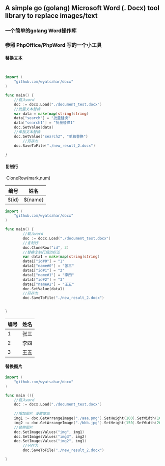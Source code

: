 

## A simple go (golang) Microsoft Word (. Docx) tool library to replace images/text

### 一个简单的golang Word操作库
### 参照 PhpOffice/PhpWord 写的一个小工具

#### 替换文本

```go


import (
	"github.com/wyatsahar/docx"
)

func main() {
	//载入word
	doc := docx.Load("./document_test.docx")
	//批量文本替换
	var data = make(map[string]string)
	data["search"] = "批量替换"
	data["search1"] = "批量替换1"
	doc.SetValue(data)
	//单独文本替换
	doc.SetValue("search2", "单独替换")
        //另存为
	doc.SaveToFile("./new_result_2.docx")
	
}

```

#### 复制行

​	CloneRow(mark,num)


| 编号 | 姓名 |
| - | - |
| ${id} | ${name} |

```go
import (
	"github.com/wyatsahar/docx"
)

func main() {
        //载入word
        doc := docx.Load("./document_test.docx")
        //复制行
        doc.CloneRow("id", 3)
        //替换复制行后的标签
        var data1 = make(map[string]string)
        data1["id#0"] = "1"
        data1["name#0"] = "张三"
        data1["id#1"] = "2"
        data1["name#1"] = "李四"
        data1["id#2"] = "3"
        data1["name#2"] = "王五"
        doc.SetValue(data1)
        //另存为
        doc.SaveToFile("./new_result_2.docx")

	
}
```


| 编号 | 姓名 |
| - | - |
| 1 | 张三 |
| 2 | 李四 |
| 3 | 王五 |



#### 替换图片

```go
import (
	"github.com/wyatsahar/docx"
)

func main (){
    //载入word
	doc := docx.Load("./document_test.docx")
    
    //增加图片 设置宽高
	img1 := doc.GetArrangeImage("./aaa.png").SetHeight(100).SetWidth(100)
	img2 := doc.GetArrangeImage("./bbb.jpg").SetHeight(150).SetWidth(200)
	//替换图片
	doc.SetImagesValues("img", img1)
	doc.SetImagesValues("img3", img2)
	doc.SetImagesValues("img2", img1)
        //另存为
        doc.SaveToFile("./new_result_2.docx")

}
```

